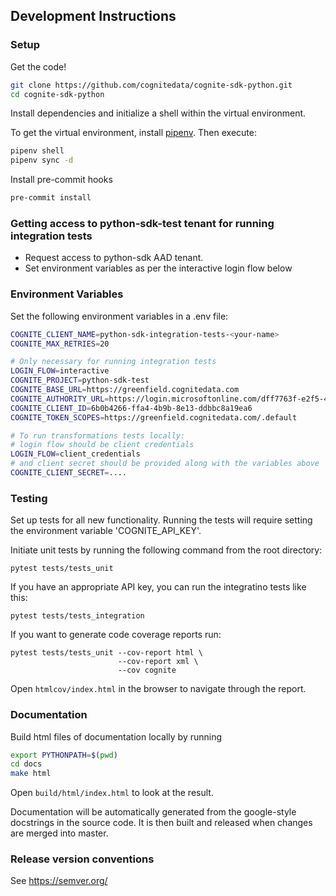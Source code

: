 ## Development Instructions

### Setup

Get the code!

```bash
git clone https://github.com/cognitedata/cognite-sdk-python.git
cd cognite-sdk-python
```

Install dependencies and initialize a shell within the virtual environment.

To get the virtual environment, install [pipenv](https://pypi.org/project/pipenv/). Then execute:

```bash
pipenv shell
pipenv sync -d
```

Install pre-commit hooks

```bash
pre-commit install
```

### Getting access to python-sdk-test tenant for running integration tests

- Request access to python-sdk AAD tenant.
- Set environment variables as per the interactive login flow below

### Environment Variables

Set the following environment variables in a .env file:

```bash
COGNITE_CLIENT_NAME=python-sdk-integration-tests-<your-name>
COGNITE_MAX_RETRIES=20

# Only necessary for running integration tests
LOGIN_FLOW=interactive
COGNITE_PROJECT=python-sdk-test
COGNITE_BASE_URL=https://greenfield.cognitedata.com
COGNITE_AUTHORITY_URL=https://login.microsoftonline.com/dff7763f-e2f5-4ffd-9b8a-4ba4bafba5ea
COGNITE_CLIENT_ID=6b0b4266-ffa4-4b9b-8e13-ddbbc8a19ea6
COGNITE_TOKEN_SCOPES=https://greenfield.cognitedata.com/.default

# To run transformations tests locally:
# login flow should be client credentials
LOGIN_FLOW=client_credentials
# and client secret should be provided along with the variables above
COGNITE_CLIENT_SECRET=....
```

### Testing

Set up tests for all new functionality. Running the tests will require setting the environment
variable 'COGNITE_API_KEY'.

Initiate unit tests by running the following command from the root directory:

`pytest tests/tests_unit`

If you have an appropriate API key, you can run the integratino tests like this:

`pytest tests/tests_integration`

If you want to generate code coverage reports run:

```
pytest tests/tests_unit --cov-report html \
                        --cov-report xml \
                        --cov cognite
```

Open `htmlcov/index.html` in the browser to navigate through the report.

### Documentation

Build html files of documentation locally by running

```bash
export PYTHONPATH=$(pwd)
cd docs
make html
```

Open `build/html/index.html` to look at the result.

Documentation will be automatically generated from the google-style docstrings in the source code.
It is then built and released when changes are merged into master.

### Release version conventions

See https://semver.org/
